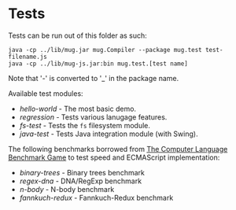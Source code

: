 Tests
=====

Tests can be run out of this folder as such:

    java -cp ../lib/mug.jar mug.Compiler --package mug.test test-filename.js
    java -cp ../lib/mug-js.jar:bin mug.test.[test name]
    
Note that '-' is converted to '_' in the package name.

Available test modules:

* *hello-world* - The most basic demo.
* *regression* - Tests various lanugage features.
* *fs-test* - Tests the `fs` filesystem module.
* *java-test* - Tests Java integration module (with Swing).

The following benchmarks borrowed from [The Computer Language Benchmark Game](http://shootout.alioth.debian.org/) to test speed and ECMAScript implementation:

* *binary-trees* - Binary trees benchmark
* *regex-dna* - DNA/RegExp benchmark
* *n-body* - N-body benchmark
* *fannkuch-redux* - Fannkuch-Redux benchmark